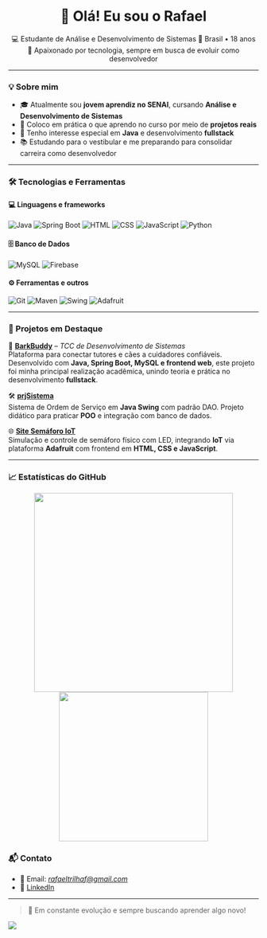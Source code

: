 <h1 align="center">👋 Olá! Eu sou o Rafael</h1>

<p align="center">
  💻 Estudante de Análise e Desenvolvimento de Sistemas  
  📍 Brasil • 18 anos  
  🚀 Apaixonado por tecnologia, sempre em busca de evoluir como desenvolvedor
</p>

---

### 💡 Sobre mim

- 🎓 Atualmente sou **jovem aprendiz no SENAI**, cursando **Análise e Desenvolvimento de Sistemas**
- 💼 Coloco em prática o que aprendo no curso por meio de **projetos reais**
- 🧠 Tenho interesse especial em **Java** e desenvolvimento **fullstack**
- 📚 Estudando para o vestibular e me preparando para consolidar carreira como desenvolvedor

---

### 🛠️ Tecnologias e Ferramentas

#### 💻 Linguagens e frameworks
![Java](https://img.shields.io/badge/Java-ED8B00?style=flat&logo=java&logoColor=white)
![Spring Boot](https://img.shields.io/badge/Spring%20Boot-6DB33F?style=flat&logo=springboot&logoColor=white)
![HTML](https://img.shields.io/badge/HTML5-E34F26?style=flat&logo=html5&logoColor=white)
![CSS](https://img.shields.io/badge/CSS3-1572B6?style=flat&logo=css3&logoColor=white)
![JavaScript](https://img.shields.io/badge/JavaScript-F7DF1E?style=flat&logo=javascript&logoColor=black)
![Python](https://img.shields.io/badge/Python-3776AB?style=flat&logo=python&logoColor=white)

#### 🗄️ Banco de Dados
![MySQL](https://img.shields.io/badge/MySQL-005C84?style=flat&logo=mysql&logoColor=white)
![Firebase](https://img.shields.io/badge/Firebase-FFCA28?style=flat&logo=firebase&logoColor=black)

#### ⚙️ Ferramentas e outros
![Git](https://img.shields.io/badge/Git-F05032?style=flat&logo=git&logoColor=white)
![Maven](https://img.shields.io/badge/Maven-C71A36?style=flat&logo=apachemaven&logoColor=white)
![Swing](https://img.shields.io/badge/Swing-A8B9CC?style=flat&logo=java&logoColor=white)
![Adafruit](https://img.shields.io/badge/Adafruit-000000?style=flat&logo=adafruit&logoColor=white)

---

### 📂 Projetos em Destaque

🐾 **[BarkBuddy](https://github.com/rafatrilhaf/barkbuddy)** – *TCC de Desenvolvimento de Sistemas*  
Plataforma para conectar tutores e cães a cuidadores confiáveis.  
Desenvolvido com **Java, Spring Boot, MySQL e frontend web**, este projeto foi minha principal realização acadêmica, unindo teoria e prática no desenvolvimento **fullstack**.

🛠️ **[prjSistema](https://github.com/rafatrilhaf/prjSistema)**  
Sistema de Ordem de Serviço em **Java Swing** com padrão DAO. Projeto didático para praticar **POO** e integração com banco de dados.

🌐 **[Site Semáforo IoT](https://github.com/rafatrilhaf/simulador-semaforo-js)**  
Simulação e controle de semáforo físico com LED, integrando **IoT** via plataforma **Adafruit** com frontend em **HTML, CSS e JavaScript**.

---

### 📈 Estatísticas do GitHub

<p align="center">
  <img src="https://github-readme-stats.vercel.app/api?username=rafatrilhaf&show_icons=true&theme=dracula" width="400">
  <img src="https://github-readme-stats.vercel.app/api/top-langs/?username=rafatrilhaf&layout=compact&theme=dracula" width="300">
</p>

### 📬 Contato

- 📧 Email: *rafaeltrilhaf@gmail.com*  
- 💼 [LinkedIn](https://www.linkedin.com/in/trilha-rafa?utm_source=share&utm_campaign=share_via&utm_content=profile&utm_medium=android_app)

---

> 🎯 Em constante evolução e sempre buscando aprender algo novo!

<img src="https://media.giphy.com/media/11oPgaPT7R4Wze/giphy.gif?cid=ecf05e47nu02u2nb4xd87qu3s19sjvhh2y8k97zqmwg1s8mx&ep=v1_gifs_search&rid=giphy.gif&ct=g">
